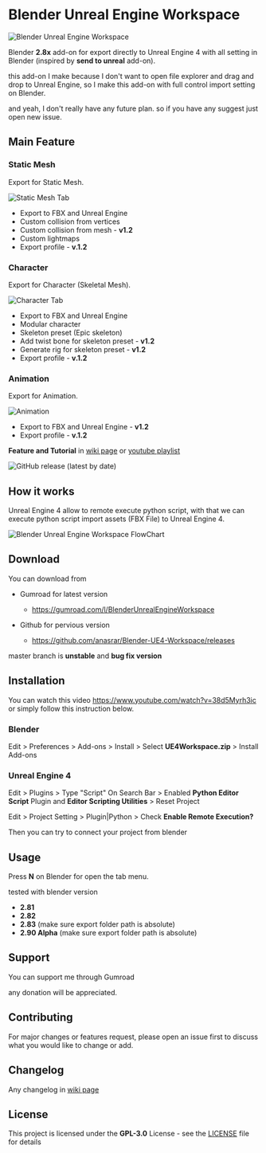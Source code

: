 # Blender Unreal Engine Workspace

![Blender Unreal Engine Workspace](https://user-images.githubusercontent.com/38805204/82159825-4f99b080-98bb-11ea-8124-1437bb877022.png)

Blender **2.8x** add-on for export directly to Unreal Engine 4 with all setting in Blender (inspired by **send to unreal** add-on).

this add-on I make because I don't want to open file explorer and drag and drop to Unreal Engine, so I make this add-on with full control import setting on Blender.

and yeah, I don't really have any future plan. so if you have any suggest just open new issue.

## Main Feature

### Static Mesh

Export for Static Mesh.

![Static Mesh Tab](https://user-images.githubusercontent.com/38805204/84418086-d3d41f00-ac40-11ea-9d5b-6579843b3f3e.png)

- Export to FBX and Unreal Engine
- Custom collision from vertices
- Custom collision from mesh - **v1.2**
- Custom lightmaps
- Export profile - **v.1.2**

### Character

Export for Character (Skeletal Mesh).

![Character Tab](https://user-images.githubusercontent.com/38805204/84418157-efd7c080-ac40-11ea-9be6-004c7b0ae70d.png)

- Export to FBX and Unreal Engine  
- Modular character
- Skeleton preset (Epic skeleton)
- Add twist bone for skeleton preset - **v1.2**
- Generate rig for skeleton preset - **v1.2**
- Export profile - **v.1.2**

### Animation

Export for Animation.

![Animation](https://user-images.githubusercontent.com/38805204/84418187-ffefa000-ac40-11ea-8303-a76a378a98cc.png)

- Export to FBX and Unreal Engine - **v1.2**  
- Export profile - **v.1.2**

**Feature and Tutorial** in [wiki page](https://github.com/anasrar/Blender-UE4-Workspace/wiki) or [youtube playlist](https://www.youtube.com/playlist?list=PLolnhUV-ZzXrXx1gJunoknuni8klsy0wH)

![GitHub release (latest by date)](https://img.shields.io/github/v/release/anasrar/Blender-UE4-Workspace?style=flat-square)

## How it works

Unreal Engine 4 allow to remote execute python script, with that we can execute python script import assets (FBX File) to Unreal Engine 4.

![Blender Unreal Engine Workspace FlowChart](https://user-images.githubusercontent.com/38805204/82159805-2d079780-98bb-11ea-92a2-9a9c1628b429.png)

## Download

You can download from

- Gumroad for latest version
  - https://gumroad.com/l/BlenderUnrealEngineWorkspace

- Github for pervious version
  - https://github.com/anasrar/Blender-UE4-Workspace/releases

master branch is **unstable** and **bug fix version**

## Installation

You can watch this video https://www.youtube.com/watch?v=38d5Myrh3ic or simply follow this instruction below.

### Blender

Edit > Preferences > Add-ons > Install > Select **UE4Workspace.zip** > Install Add-ons

### Unreal Engine 4

Edit > Plugins > Type "Script" On Search Bar > Enabled **Python Editor Script** Plugin and **Editor Scripting Utilities** > Reset Project

Edit > Project Setting > Plugin|Python > Check **Enable Remote Execution?**

Then you can try to connect your project from blender

## Usage

Press **N** on Blender for open the tab menu.

tested with blender version

- **2.81**
- **2.82**
- **2.83** (make sure export folder path is absolute)
- **2.90 Alpha** (make sure export folder path is absolute)

## Support

You can support me through Gumroad

any donation will be appreciated.

## Contributing

For major changes or features request, please open an issue first to discuss what you would like to change or add.

## Changelog

Any changelog in [wiki page](https://github.com/anasrar/Blender-UE4-Workspace/wiki/Changelog) 

## License

This project is licensed under the **GPL-3.0** License - see the [LICENSE](LICENSE) file for details